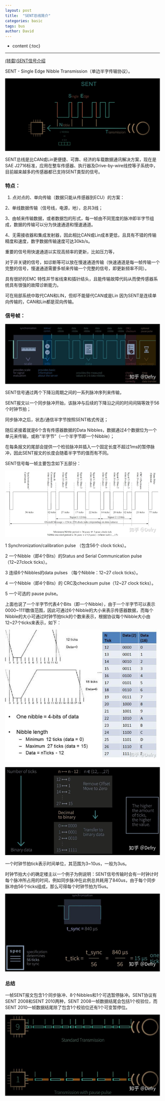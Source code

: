 ```yaml
---
layout: post
title:  "SENT总线简介"
categories: basic
tags: bus
author: David
---
```


* content
{:toc}

---

[(转载)SENT信号介绍](https://zhuanlan.zhihu.com/p/87250091)


SENT - Single Edge Nibble Transmission（单边半字传输协议）。

![SENT name](https://github.com/titron/titron.github.io/raw/master/img/2024-01-17-SENT_name.png)


SENT总线是比CAN或Lin更便捷、可靠、经济的车载数据通讯解决方案，现在是SAE J2716标准，应用在整车传感器、执行器及Drive-by-wire线控等子系统中，目前越来越多的传感器都已支持SENT类型的信号。

### 特点：

1. 点对点的、单向传输（数据只能从传感器到ECU）的方案：

2、单线数据传输（信号线，电源，地），总共3线；

3、由帧来传输数据，或者数据包的形式，每一帧由不同宽度的脉冲即半字节组成，数据的传输可以分为快速通道和慢速通道。

4、无需接收器和集成发射器，因此相比CAN或Lin成本更低，且具有不错的传输精度和速度，数字数据传输速度可达30kb/s。

重要的信号用快速通道以实现高频率的更新，比如压力等，

对于非关键的信号，如诊断等可以放在慢速通道传输（快速通道是每一帧传输一个完整的信号，慢速通道需要多帧来传输一个完整的信号，即更新频率不同）。


具有很好的EMC 特性并节省线束和插针结头，且能传输故障代码从而使传感器系统具有很强的故障诊断能力。

可在局部系统中取代CAN和LIN，但却不能替代CAN或是Lin 因为SENT是连续单向传输的，CAN和Lin都是双向传输。

### 信号帧：

![SENT frame](https://github.com/titron/titron.github.io/raw/master/img/2024-01-17-SENT_frame.png)

SENT信号通过两个下降沿周期之间的一系列脉冲序列来传输，

SENT报文以一个同步脉冲开始，该脉冲与后续的下降沿之间的时间间隔等效于56个时钟节拍；

同步脉冲之后，状态/通信半字节按照SENT格式传送；

随后紧接着就是6个含有传感器数据的Data Nibbles，数据通过4个数据位为一个单元来传输，或称“半字节”（一个半字节即一个Nibble）；

在每条报文的尾部会提供一个检验脉冲并插入一个固定长度不超过1ms的暂停脉冲，因此SENT报文的长度会随着半字节的值而有不同。


SENT信号每一帧主要包含如下五部分：

![SENT frame format](https://github.com/titron/titron.github.io/raw/master/img/2024-01-17-SENT_frame_5parts.jpg)

1 Synchronization/calibration pulse （包含56个 clock ticks）。

2 一个Nibble（即4个Bits）的Status and Serial Communication pulse （12~27clock ticks）。

3 连续6个Nibbles的data pulses （每个Nibble：12~27 clock ticks）。

4 一个Nibble（即4个Bits）的 CRC及checksum pulse（12~27 clock ticks）。

5 一个可选的 pause pulse。

上面也说了一个半字节代表4个Bits（即一个Nibble），由于一个半字节可以表示0000~1111数值范围，因此可通过6个Nibble的大小来表示传感器数据，而每个Nibble的大小可通过时钟节拍tick的个数来表示，根据协议每个Nibble大小由12~27个ticks来表示，如下：

![SENT frame format-tick](https://github.com/titron/titron.github.io/raw/master/img/2024-01-17-SENT_frame_nibble_tick.jpg)

![SENT frame format-tick-no-offset](https://github.com/titron/titron.github.io/raw/master/img/2024-01-17-SENT_frame_nibble_tick_no_offset.jpg)

一个时钟节拍tick表示时间单位，其范围为3~10us，一般为3us。

时钟节拍大小的确定楼主以一个例子为例说明：SENT信号传输时会有一时钟计时每个脉冲所占用的时间，例如同步脉冲在此例总共耗用了840us，由于每个同步脉冲由56个ticks组成，那么可得每个时钟节拍为15us。

![SENT frame format-tick-calculation](https://github.com/titron/titron.github.io/raw/master/img/2024-01-17-SENT_frame_nibble_tick_cal.jpg)

### 总结

一帧SENT报文包含1个同步脉冲、8个Nibbles和1个可选暂停脉冲。SENT协议有SENT 2008和SENT 2010两种，SENT 2008一帧数据结尾会包括1个校验位，而SENT 2010一帧数据结尾除了包含1个校验位还有1个可变暂停位。

![SENT frame format-transmission](https://github.com/titron/titron.github.io/raw/master/img/2024-01-17-SENT_frame_tx.jpg)